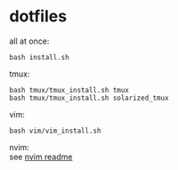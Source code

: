 # dotfiles
all at once:
```
bash install.sh
```

tmux:
```
bash tmux/tmux_install.sh tmux
bash tmux/tmux_install.sh solarized_tmux
```

vim:
```
bash vim/vim_install.sh
```

nvim:   
see [nvim readme](nvim/readme.md)
